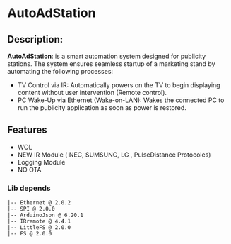 # AutoAdStation

## Description:
**AutoAdStation**: is a smart automation system designed for publicity stations. The system ensures seamless startup  of a marketing stand by automating the following processes:
- TV Control via IR: Automatically powers on the TV to begin displaying content without user intervention (Remote control).
- PC Wake-Up via Ethernet (Wake-on-LAN): Wakes the connected PC to run the publicity application as soon as power is restored.

## Features 
- WOL 
- NEW IR Module ( NEC, SUMSUNG, LG , PulseDistance Protocoles) 
- Logging Module 
- NO OTA 

### Lib depends 
```
|-- Ethernet @ 2.0.2
|-- SPI @ 2.0.0
|-- ArduinoJson @ 6.20.1
|-- IRremote @ 4.4.1
|-- LittleFS @ 2.0.0
|-- FS @ 2.0.0
```

